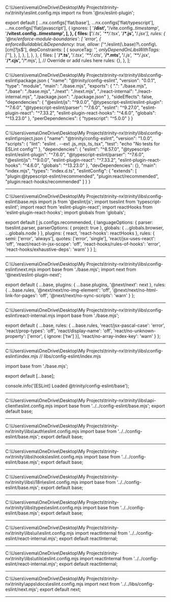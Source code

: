 C:\Users\ivema\OneDrive\Desktop\My Projects\trinity-nx\trinity\eslint.config.mjs
import nx from '@nx/eslint-plugin';

export default [
  ...nx.configs['flat/base'],
  ...nx.configs['flat/typescript'],
  ...nx.configs['flat/javascript'],
  {
    ignores: [
      '**/dist',
      '**/vite.config.*.timestamp*',
      '**/vitest.config.*.timestamp*',
    ],
  },
  {
    files: ['**/*.ts', '**/*.tsx', '**/*.js', '**/*.jsx'],
    rules: {
      '@nx/enforce-module-boundaries': [
        'error',
        {
          enforceBuildableLibDependency: true,
          allow: ['^.*/eslint(\\.base)?\\.config\\.[cm]?js$'],
          depConstraints: [
            {
              sourceTag: '*',
              onlyDependOnLibsWithTags: ['*'],
            },
          ],
        },
      ],
    },
  },
  {
    files: [
      '**/*.ts',
      '**/*.tsx',
      '**/*.cts',
      '**/*.mts',
      '**/*.js',
      '**/*.jsx',
      '**/*.cjs',
      '**/*.mjs',
    ],
    // Override or add rules here
    rules: {},
  },
];

---

C:\Users\ivema\OneDrive\Desktop\My Projects\trinity-nx\trinity\libs\config-eslint\package.json
{
  "name": "@trinity/config-eslint",
  "version": "0.0.1",
  "type": "module",
  "main": "./base.mjs",
  "exports": {
    ".": "./base.mjs",
    "./base": "./base.mjs",
    "./next": "./next.mjs",
    "./react-internal": "./react-internal.mjs",
    "./package.json": "./package.json"
  },
  "sideEffects": false,
  "dependencies": {
    "@eslint/js": "^9.0.0",
    "@typescript-eslint/eslint-plugin": "^7.6.0",
    "@typescript-eslint/parser": "^7.6.0",
    "eslint": "^9.27.0",
    "eslint-plugin-react": "^7.33.2",
    "eslint-plugin-react-hooks": "^4.6.0",
    "globals": "^13.23.0"
  },
  "peerDependencies": {
    "typescript": "^5.0.0"
  }
}

---

C:\Users\ivema\OneDrive\Desktop\My Projects\trinity-nx\trinity\libs\config-eslint\project.json
{
  "name": "@trinity/config-eslint",
  "version": "1.0.0",
  "scripts": {
    "lint": "eslint . --ext .js,.mjs,.ts,.tsx",
    "test": "echo \"No tests for ESLint config\""
  },
  "dependencies": {
    "eslint": "^8.57.0",
    "@typescript-eslint/eslint-plugin": "^7.6.0",
    "@typescript-eslint/parser": "^7.6.0",
    "@eslint/js": "^9.0.0",
    "eslint-plugin-react": "^7.33.2",
    "eslint-plugin-react-hooks": "^4.6.0",
    "globals": "^13.23.0"
  },
  "devDependencies": {},
  "main": "index.mjs",
  "types": "index.d.ts",
  "eslintConfig": {
    "extends": [
      "plugin:@typescript-eslint/recommended",
      "plugin:react/recommended",
      "plugin:react-hooks/recommended"
    ]
  }
}

---

C:\Users\ivema\OneDrive\Desktop\My Projects\trinity-nx\trinity\libs\config-eslint\base.mjs
import js from '@eslint/js';
import tseslint from 'typescript-eslint';
import react from 'eslint-plugin-react';
import reactHooks from 'eslint-plugin-react-hooks';
import globals from 'globals';

export default [
  js.configs.recommended,
  {
    languageOptions: {
      parser: tseslint.parser,
      parserOptions: {
        project: true
      },
      globals: {
        ...globals.browser,
        ...globals.node
      }
    },
    plugins: {
      react,
      'react-hooks': reactHooks
    },
    rules: {
      semi: ['error', 'always'],
      quotes: ['error', 'single'],
      'react/jsx-uses-react': 'off',
      'react/react-in-jsx-scope': 'off',
      'react-hooks/rules-of-hooks': 'error',
      'react-hooks/exhaustive-deps': 'warn'
    }
  }
];

---

C:\Users\ivema\OneDrive\Desktop\My Projects\trinity-nx\trinity\libs\config-eslint\next.mjs
import base from './base.mjs';
import next from '@next/eslint-plugin-next';

export default {
  ...base,
  plugins: {
    ...base.plugins,
    '@next/next': next
  },
  rules: {
    ...base.rules,
    '@next/next/no-img-element': 'off',
    '@next/next/no-html-link-for-pages': 'off',
    '@next/next/no-sync-scripts': 'warn'
  }
};

---

C:\Users\ivema\OneDrive\Desktop\My Projects\trinity-nx\trinity\libs\config-eslint\react-internal.mjs
import base from './base.mjs';

export default {
  ...base,
  rules: {
    ...base.rules,
    'react/jsx-pascal-case': 'error',
    'react/prop-types': 'off',
    'react/display-name': 'off',
    'react/no-unknown-property': ['error', { ignore: ['tw'] }],
    'react/no-array-index-key': 'warn'
  }
};

---

C:\Users\ivema\OneDrive\Desktop\My Projects\trinity-nx\trinity\libs\config-eslint\index.mjs
// libs/config-eslint/index.mjs

import base from './base.mjs';

export default [...base];

console.info('[ESLint] Loaded @trinity/config-eslint/base');

---

C:\Users\ivema\OneDrive\Desktop\My Projects\trinity-nx\trinity\libs\api-client\eslint.config.mjs
import base from '../../config-eslint/base.mjs';
export default base;

---

C:\Users\ivema\OneDrive\Desktop\My Projects\trinity-nx\trinity\libs\auth\eslint.config.mjs
import base from '../../config-eslint/base.mjs';
export default base;

---

C:\Users\ivema\OneDrive\Desktop\My Projects\trinity-nx\trinity\libs\hooks\eslint.config.mjs
import base from '../../config-eslint/base.mjs';
export default base;

---

C:\Users\ivema\OneDrive\Desktop\My Projects\trinity-nx\trinity\libs\i18n\eslint.config.mjs
import base from '../../config-eslint/base.mjs';
export default base;

---

C:\Users\ivema\OneDrive\Desktop\My Projects\trinity-nx\trinity\libs\types\eslint.config.mjs
import base from '../../config-eslint/base.mjs';
export default base;

---

C:\Users\ivema\OneDrive\Desktop\My Projects\trinity-nx\trinity\libs\ui\eslint.config.mjs
import reactInternal from '../../config-eslint/react-internal.mjs';
export default reactInternal;

---

C:\Users\ivema\OneDrive\Desktop\My Projects\trinity-nx\trinity\libs\utils\eslint.config.mjs
import reactInternal from '../../config-eslint/react-internal.mjs';
export default reactInternal;

---

C:\Users\ivema\OneDrive\Desktop\My Projects\trinity-nx\trinity\apps\docs\eslint.config.mjs
import next from '../../libs/config-eslint/next.mjs';
export default next;

---